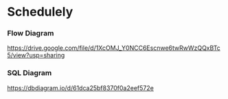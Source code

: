 # Schedulely

### Flow Diagram
https://drive.google.com/file/d/1XcOMJ_Y0NCC6Escnwe6twRwWzQQxBTc5/view?usp=sharing

### SQL Diagram
https://dbdiagram.io/d/61dca25bf8370f0a2eef572e

